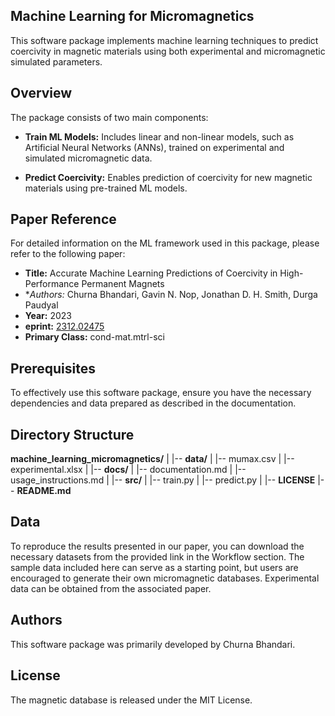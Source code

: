 ## Machine Learning for Micromagnetics
This software package implements machine learning techniques to predict coercivity in magnetic materials using both experimental and micromagnetic simulated parameters.

## Overview
The package consists of two main components:

- **Train ML Models:** Includes linear and non-linear models, such as Artificial Neural Networks (ANNs), trained on experimental and simulated micromagnetic data.

 - **Predict Coercivity:** Enables prediction of coercivity for new magnetic materials using pre-trained ML models.

## Paper Reference
For detailed information on the ML framework used in this package, please refer to the following paper:

- **Title:** Accurate Machine Learning Predictions of Coercivity in High-Performance Permanent Magnets
- **Authors:* Churna Bhandari, Gavin N. Nop, Jonathan D. H. Smith, Durga Paudyal
- **Year:** 2023
- **eprint:** [2312.02475](https://arxiv.org/abs/2312.02475)
- **Primary Class:** cond-mat.mtrl-sci

## Prerequisites
To effectively use this software package, ensure you have the necessary dependencies and data prepared as described in the documentation.

## Directory Structure
**machine_learning_micromagnetics/**
|
|-- **data/**
|   |-- mumax.csv
|   |-- experimental.xlsx
|
|-- **docs/**
|   |-- documentation.md
|   |-- usage_instructions.md
|
|-- **src/**
|   |-- train.py
|   |-- predict.py
|
|-- **LICENSE**
|-- **README.md**

## Data
To reproduce the results presented in our paper, you can download the necessary datasets from the provided link in the Workflow section. The sample data included here can serve as a starting point, but users are encouraged to generate their own micromagnetic databases. Experimental data can be obtained from the associated paper.

## Authors
This software package was primarily developed by Churna Bhandari.

## License
The magnetic database is released under the MIT License.